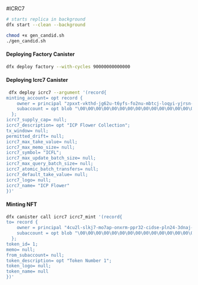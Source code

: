 #ICRC7

```bash
# starts replica in background
dfx start --clean --background

chmod +x gen_candid.sh
./gen_candid.sh
```

#### Deploying Factory Canister

```bash
dfx deploy factory --with-cycles 90000000000000
```

#### Deploying Icrc7 Canister
```bash
 dfx deploy icrc7 --argument '(record{                                  
minting_account= opt record {
    owner = principal "zpxxt-vkthd-jg62u-t6yfs-fo2nu-mbtcj-loqyi-yjrsn-yycfj-5ah6j-vae";                                     
    subaccount = opt blob "\00\00\00\00\00\00\00\00\00\00\00\00\00\00\00\00\00\00\00\00\00\00\00\00\00\00\00\00\00\00\00\00";
  };                  
icrc7_supply_cap= null;
icrc7_description= opt "ICP Flower Collection";
tx_window= null;                        
permitted_drift= null;                  
icrc7_max_take_value= null;
icrc7_max_memo_size= null;
icrc7_symbol= "ICFL";
icrc7_max_update_batch_size= null;
icrc7_max_query_batch_size= null;
icrc7_atomic_batch_transfers= null;
icrc7_default_take_value= null;
icrc7_logo= null;
icrc7_name= "ICP Flower"
})'
```

#### Minting NFT
```bash
dfx canister call icrc7 icrc7_mint '(record{                                  
to= record {
    owner = principal "4cu2l-slkj7-mo7ap-onxrm-ppr32-cidse-pln24-3dnaj-wtc7b-tn7dm-dae";                                     
    subaccount = opt blob "\00\00\00\00\00\00\00\00\00\00\00\00\00\00\00\00\00\00\00\00\00\00\00\00\00\00\00\00\00\00\00\00";
  };          
token_id= 1;
memo= null;
from_subaccount= null;                  
token_description= opt "Token Number 1";
token_logo= null;
token_name= null
})'
```

<!-- dfx canister call icrc7 icrc7_transfer '(vec{
record{
to=record {
owner = principal "t4egw-clf4w-qbpli-svryg-7yqq6-jt2yj-7v755-mabir-zmx6i-vp4fr-fqe";
subaccount = opt blob "\00\00\00\00\00\00\00\00\00\00\00\00\00\00\00\00\00\00\00\00\00\00\00\00\00\00\00\00\00\00\00\00";
};
token_id= 1;
from_subaccount= null;
memo= null;
created_at_time= opt 1707100000000000000
};
record{
to=record {
owner = principal "t4egw-clf4w-qbpli-svryg-7yqq6-jt2yj-7v755-mabir-zmx6i-vp4fr-fqe";
subaccount = opt blob "\00\00\00\00\00\00\00\00\00\00\00\00\00\00\00\00\00\00\00\00\00\00\00\00\00\00\00\00\00\00\00\00";
};
token_id= 100;
from_subaccount= null;
memo= null;
created_at_time= opt 1707100000000000000
}
})' -->

<!-- ##### Deploying icrc7
```bash
dfx deploy icrc7 --argument '(record{
    minting_authority= null;
    tx_window=  null;
    permitted_drift= null;
    icrc7_name= "ICP Flower";
    icrc7_symbol= "ICFL";
    icrc7_royalties= null;
    icrc7_royalty_recipient= null;
    icrc7_description= opt "ICP Flower Collection";
    icrc7_image= null;
    icrc7_supply_cap= opt 10000;
})'
```

#### Minting Tokens
```bash
dfx canister call icrc7 icrc7_mint '(record{
    to= opt record{
        owner= principal "xt6yz-cz4ec-kpgmw-ppyge-xjob6-v6hjw-dafbf-rxa3r-5z3ab-4ii45-sqe";
        subaccount= null
    };
    memo= null;
    is_atomic= null;
    token_description= opt "Secret 1";
    token_ids= vec {1; 2; 3};
    image= null;
    token_name= "Super Secret";
})'
```

#### Transferring Tokens
```bash
dfx canister call icrc7 icrc7_transfer '(record{
    to= record{
        owner= principal "uvvrl-hlaqd-wj2ls-u2x5d-y5mnv-cjhh4-f4gqu-tud6c-2dire-6zdmx-3ae";
        subaccount= null;
    };
    spender_subaccount= null;
    from= record{
        owner= principal "xt6yz-cz4ec-kpgmw-ppyge-xjob6-v6hjw-dafbf-rxa3r-5z3ab-4ii45-sqe";
        subaccount= null;
    };
    is_atomic= null;
    token_ids= vec{ 1 };
    created_at_time= null;
})'
``` -->

